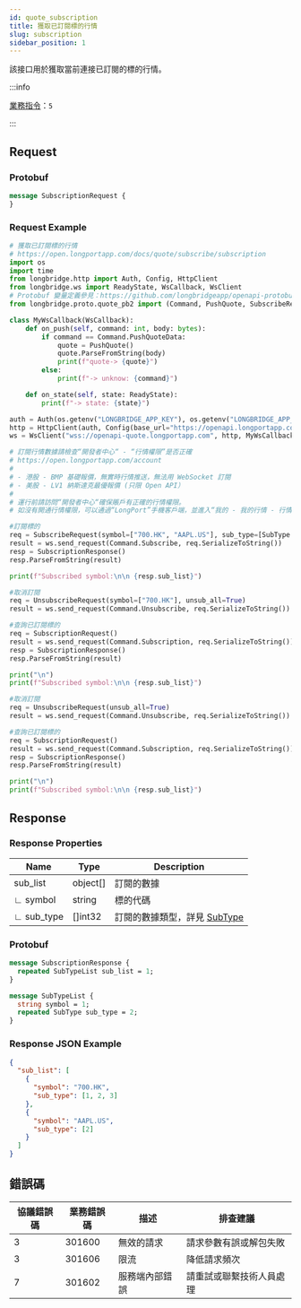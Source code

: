 ```yaml
---
id: quote_subscription
title: 獲取已訂閱標的行情
slug: subscription
sidebar_position: 1
---
```


該接口用於獲取當前連接已訂閱的標的行情。

:::info

[業務指令](../../socket/biz-command)：`5`

:::

## Request

### Protobuf

```protobuf
message SubscriptionRequest {
}
```

### Request Example

```python
# 獲取已訂閱標的行情
# https://open.longportapp.com/docs/quote/subscribe/subscription
import os
import time
from longbridge.http import Auth, Config, HttpClient
from longbridge.ws import ReadyState, WsCallback, WsClient
# Protobuf 變量定義參見：https://github.com/longbridgeapp/openapi-protobufs/blob/main/quote/api.proto
from longbridge.proto.quote_pb2 import (Command, PushQuote, SubscribeRequest, SubscriptionResponse, SubType, SubscriptionRequest, UnsubscribeRequest, UnsubscribeResponse)

class MyWsCallback(WsCallback):
    def on_push(self, command: int, body: bytes):
        if command == Command.PushQuoteData:
            quote = PushQuote()
            quote.ParseFromString(body)
            print(f"quote-> {quote}")
        else:
            print(f"-> unknow: {command}")

    def on_state(self, state: ReadyState):
        print(f"-> state: {state}")

auth = Auth(os.getenv("LONGBRIDGE_APP_KEY"), os.getenv("LONGBRIDGE_APP_SECRET"), access_token=os.getenv("LONGBRIDGE_ACCESS_TOKEN"))
http = HttpClient(auth, Config(base_url="https://openapi.longportapp.com"))
ws = WsClient("wss://openapi-quote.longportapp.com", http, MyWsCallback())

# 訂閱行情數據請檢查“開發者中心“ - “行情權限”是否正確
# https://open.longportapp.com/account
#
# - 港股 - BMP 基礎報價，無實時行情推送，無法用 WebSocket 訂閱
# - 美股 - LV1 納斯達克最優報價 (只限 Open API）
#
# 運行前請訪問“開發者中心“確保賬戶有正確的行情權限。
# 如沒有開通行情權限，可以通過“LongPort”手機客戶端，並進入“我的 - 我的行情 - 行情商城”購買開通行情權限。

#訂閱標的
req = SubscribeRequest(symbol=["700.HK", "AAPL.US"], sub_type=[SubType.QUOTE], is_first_push=False)
result = ws.send_request(Command.Subscribe, req.SerializeToString())
resp = SubscriptionResponse()
resp.ParseFromString(result)

print(f"Subscribed symbol:\n\n {resp.sub_list}")

#取消訂閱
req = UnsubscribeRequest(symbol=["700.HK"], unsub_all=True)
result = ws.send_request(Command.Unsubscribe, req.SerializeToString())

#查詢已訂閱標的
req = SubscriptionRequest()
result = ws.send_request(Command.Subscription, req.SerializeToString())
resp = SubscriptionResponse()
resp.ParseFromString(result)

print("\n")
print(f"Subscribed symbol:\n\n {resp.sub_list}")

#取消訂閱
req = UnsubscribeRequest(unsub_all=True)
result = ws.send_request(Command.Unsubscribe, req.SerializeToString())

#查詢已訂閱標的
req = SubscriptionRequest()
result = ws.send_request(Command.Subscription, req.SerializeToString())
resp = SubscriptionResponse()
resp.ParseFromString(result)

print("\n")
print(f"Subscribed symbol:\n\n {resp.sub_list}")
```

## Response

### Response Properties

| Name       | Type     | Description                                                         |
| ---------- | -------- | ------------------------------------------------------------------- |
| sub_list   | object[] | 訂閱的數據                                                          |
| ∟ symbol   | string   | 標的代碼                                                            |
| ∟ sub_type | []int32  | 訂閱的數據類型，詳見 [SubType](../objects#subtype---訂閱數據的類型) |

### Protobuf

```protobuf
message SubscriptionResponse {
  repeated SubTypeList sub_list = 1;
}

message SubTypeList {
  string symbol = 1;
  repeated SubType sub_type = 2;
}
```

### Response JSON Example

```json
{
  "sub_list": [
    {
      "symbol": "700.HK",
      "sub_type": [1, 2, 3]
    },
    {
      "symbol": "AAPL.US",
      "sub_type": [2]
    }
  ]
}
```

## 錯誤碼

| 協議錯誤碼 | 業務錯誤碼 | 描述           | 排查建議                 |
| ---------- | ---------- | -------------- | ------------------------ |
| 3          | 301600     | 無效的請求     | 請求參數有誤或解包失敗   |
| 3          | 301606     | 限流           | 降低請求頻次             |
| 7          | 301602     | 服務端內部錯誤 | 請重試或聯繫技術人員處理 |
